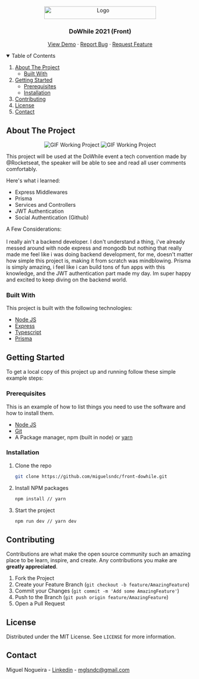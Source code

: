 

<!--
*** Thanks for checking out the Best-README-Template. If you have a suggestion
*** that would make this better, please fork the repo and create a pull request
*** or simply open an issue with the tag "enhancement".
*** Thanks again! Now go create something AMAZING! :D
-->



<!-- PROJECT SHIELDS -->
<!--
*** I'm using markdown "reference style" links for readability.
*** Reference links are enclosed in brackets [ ] instead of parentheses ( ).
*** See the bottom of this document for the declaration of the reference variables
*** for contributors-url, forks-url, etc. This is an optional, concise syntax you may use.
*** https://www.markdownguide.org/basic-syntax/#reference-style-links
-->

<!-- PROJECT LOGO -->
<br />
<p align="center">
  <a href="https://github.com/miguelsndc/front-dowhile">
    <img src="https://res.cloudinary.com/db9t2jrhe/image/upload/v1634772188/Logo_DoWhile_-_2021_akadls.png" alt="Logo" width="300" height="34">
  </a>

  <h3 align="center">DoWhile 2021 (Front)</h3>

  <p align="center">
    <a href="https://github.com/miguelsndc/front-dowhile">View Demo</a>
    ·
    <a href="https://github.com/miguelsndc/front-dowhile/issues">Report Bug</a>
    ·
    <a href="https://github.com/miguelsndc/front-dowhile/issues">Request Feature</a>
  </p>
</p>



<!-- TABLE OF CONTENTS -->
<details open="open">
  <summary>Table of Contents</summary>
  <ol>
    <li>
      <a href="#about-the-project">About The Project</a>
      <ul>
        <li><a href="#built-with">Built With</a></li>
      </ul>
    </li>
    <li>
      <a href="#getting-started">Getting Started</a>
      <ul>
        <li><a href="#prerequisites">Prerequisites</a></li>
        <li><a href="#installation">Installation</a></li>
      </ul>
    </li>
    <li><a href="#contributing">Contributing</a></li>
    <li><a href="#license">License</a></li>
    <li><a href="#contact">Contact</a></li>
  </ol>
</details>



<!-- ABOUT THE PROJECT -->
## About The Project

<p align="center"> 
      <img alt="GIF Working Project" src="https://res.cloudinary.com/db9t2jrhe/image/upload/v1634772663/Screenshot_2021-10-20_20-30-33_jg7psb.png">    
      <img alt="GIF Working Project" src="https://res.cloudinary.com/db9t2jrhe/image/upload/v1634773107/Screenshot_2021-10-20_20-38-13_qf27i8.png">
 </p>

This project will be used at the DoWhile event a tech convention made by @Rocketseat, the speaker will be able to see and read all user comments comfortably.

Here's what i learned:
* Express Middlewares
* Prisma
* Services and Controllers
* JWT Authentication
* Social Authentication (Github)

A Few Considerations: <br/><br/>
I really ain't a backend developer. I don't understand a thing, i've already messed around with node express and mongodb but nothing that really made me feel like i was doing backend development, for me, doesn't matter how simple this project is, making it from scratch was mindblowing. Prisma is simply amazing, i feel like i can build tons of fun apps with this knowledge, and the JWT authentication part made my day. Im super happy and excited to keep diving on the backend world.

### Built With

This project is built with the following technologies:
* [Node JS](https://nodejs.org/en/)
* [Express](https://expressjs.com/pt-br/)
* [Typescript](https://www.typescriptlang.org/)
* [Prisma](https://www.prisma.io/)

<!-- GETTING STARTED -->
## Getting Started

To get a local copy of this project up and running follow these simple example steps:

### Prerequisites

This is an example of how to list things you need to use the software and how to install them.

* [Node JS](https://nodejs.org/en/)
* [Git](https://git-scm.com/)
* A Package manager, npm (built in node) or [yarn](https://yarnpkg.com/)

### Installation

1. Clone the repo
   ```sh
   git clone https://github.com/miguelsndc/front-dowhile.git
   ```
2. Install NPM packages
   ```sh
   npm install // yarn 
   ```
3. Start the project
   ```sh
   npm run dev // yarn dev
   ```

<!-- CONTRIBUTING -->
## Contributing

Contributions are what make the open source community such an amazing place to be learn, inspire, and create. Any contributions you make are **greatly appreciated**.

1. Fork the Project
2. Create your Feature Branch (`git checkout -b feature/AmazingFeature`)
3. Commit your Changes (`git commit -m 'Add some AmazingFeature'`)
4. Push to the Branch (`git push origin feature/AmazingFeature`)
5. Open a Pull Request


<!-- LICENSE -->
## License

Distributed under the MIT License. See `LICENSE` for more information.


<!-- CONTACT -->
## Contact

Miguel Nogueira - [Linkedin](https://www.linkedin.com/in/miguel-nogueira-a5a28a1b5/) - mglsndc@gmail.com


